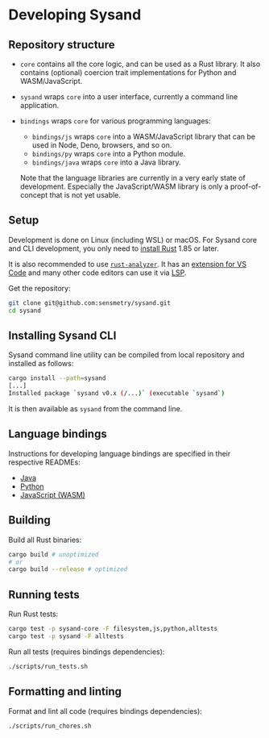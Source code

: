 # Developing Sysand

## Repository structure

- `core` contains all the core logic, and can be used as a Rust library. It also
  contains (optional) coercion trait implementations for Python and
  WASM/JavaScript.
- `sysand` wraps `core` into a user interface, currently a command line
  application.
- `bindings` wraps `core` for various programming languages:

  - `bindings/js` wraps `core` into a WASM/JavaScript library that can be used
    in Node, Deno, browsers, and so on.
  - `bindings/py` wraps `core` into a Python module.
  - `bindings/java` wraps `core` into a Java library.

  Note that the language libraries are currently in a very early state of
  development. Especially the JavaScript/WASM library is only a proof-of-concept
  that is not yet usable.

## Setup

Development is done on Linux (including WSL) or macOS. For Sysand core and CLI
development, you only need to [install
Rust](https://rust-lang.org/tools/install/) 1.85 or later.

It is also recommended to use [`rust-analyzer`](https://github.com/rust-lang/rust-analyzer).
It has an [extension for VS
Code](https://marketplace.visualstudio.com/items?itemName=rust-lang.rust-analyzer)
and many other code editors can use it via
[LSP](https://microsoft.github.io/language-server-protocol/).

Get the repository:
```sh
git clone git@github.com:sensmetry/sysand.git
cd sysand
```

## Installing Sysand CLI

Sysand command line utility can be compiled from local repository and
installed as follows:
```bash
cargo install --path=sysand
[...]
Installed package `sysand v0.x (/...)` (executable `sysand`)
```
It is then available as `sysand` from the command line.

## Language bindings

Instructions for developing language bindings are specified in
their respective READMEs:

- [Java](bindings/java/README.md)
- [Python](bindings/py/README.md)
- [JavaScript (WASM)](bindings/js/README.md)

## Building

Build all Rust binaries:
```sh
cargo build # unoptimized
# or
cargo build --release # optimized
```

## Running tests

Run Rust tests:
```sh
cargo test -p sysand-core -F filesystem,js,python,alltests
cargo test -p sysand -F alltests
```

Run all tests (requires bindings dependencies):
```sh
./scripts/run_tests.sh
```

## Formatting and linting

Format and lint all code (requires bindings dependencies):
```sh
./scripts/run_chores.sh
```

